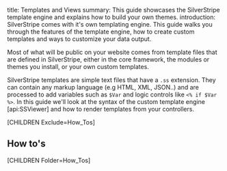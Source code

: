 title: Templates and Views
summary: This guide showcases the SilverStripe template engine and explains how to build your own themes.
introduction: SilverStripe comes with it's own templating engine. This guide walks you through the features of the template engine, how to create custom templates and ways to customize your data output.

Most of what will be public on your website comes from template files that are defined in SilverStripe, either in the
core framework, the modules or themes you install, or your own custom templates. 

SilverStripe templates are simple text files that have a `.ss` extension. They can contain any markup language (e.g HTML, 
XML, JSON..) and are processed to add variables such as `$Var` and logic controls like 
`<% if $Var %>`. In this guide we'll look at the syntax of the custom template engine [api:SSViewer] and how to render templates from your controllers.

[CHILDREN Exclude=How_Tos]

## How to's

[CHILDREN Folder=How_Tos]
